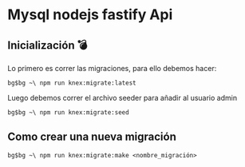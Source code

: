 # Mysql nodejs fastify Api

## Inicialización :bomb:

Lo primero es correr las migraciones, para ello debemos hacer:

```(bash)
bg$bg ~\ npm run knex:migrate:latest
```

Luego debemos correr el archivo seeder para añadir al usuario admin

```(bash)
bg$bg ~\ npm run knex:migrate:seed
```

## Como crear una nueva migración

```(bash)
bg$bg ~\ npm run knex:migrate:make <nombre_migración>
```
